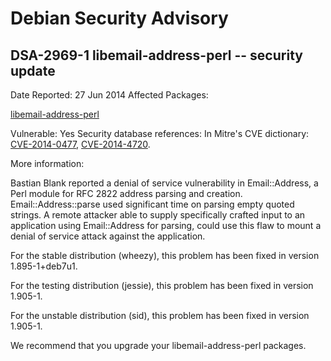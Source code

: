 
Debian Security Advisory
========================


DSA-2969-1 libemail-address-perl -- security update
---------------------------------------------------



Date Reported:
27 Jun 2014
Affected Packages:

[libemail-address-perl](https://packages.debian.org/src:libemail-address-perl)

Vulnerable:
Yes
Security database references:
In Mitre's CVE dictionary: [CVE-2014-0477](https://security-tracker.debian.org/tracker/CVE-2014-0477), [CVE-2014-4720](https://security-tracker.debian.org/tracker/CVE-2014-4720).  

More information:

Bastian Blank reported a denial of service vulnerability in
Email::Address, a Perl module for RFC 2822 address parsing and creation.
Email::Address::parse used significant time on parsing empty quoted
strings. A remote attacker able to supply specifically crafted input to
an application using Email::Address for parsing, could use this flaw to
mount a denial of service attack against the application.


For the stable distribution (wheezy), this problem has been fixed in
version 1.895-1+deb7u1.


For the testing distribution (jessie), this problem has been fixed in
version 1.905-1.


For the unstable distribution (sid), this problem has been fixed in
version 1.905-1.


We recommend that you upgrade your libemail-address-perl packages.





